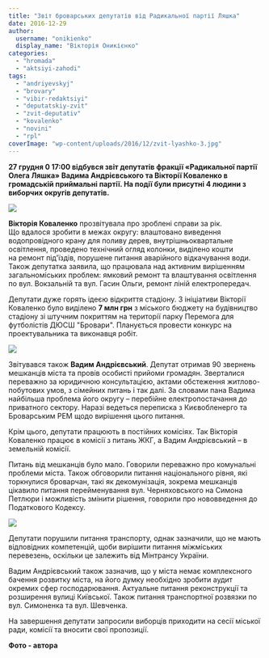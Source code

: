 ```yaml
---
title: "Звіт броварських депутатів від Радикальної партії Ляшка"
date: 2016-12-29
author: 
  username: "onikienko"
  display_name: "Вікторія Оникієнко"
categories: 
  - "hromada"
  - "aktsiyi-zahodi"
tags: 
  - "andriyevskyj"
  - "brovary"
  - "vibir-redaktsiyi"
  - "deputatskiy-zvit"
  - "zvit-deputativ"
  - "kovalenko"
  - "novini"
  - "rpl"
coverImage: "wp-content/uploads/2016/12/zvit-lyashko-3.jpg"
---
```


**27 грудня 0 17:00 відбувся звіт депутатів фракції «Радикальної партії Олега Ляшка» Вадима Андрієвського та Вікторії Коваленко в громадській приймальні партії. На події були присутні 4 людини з виборчих округів депутатів.**

[![](https://mpz.brovary.org/wp-content/uploads/2016/12/zvit-lyashko-2.jpg)](https://mpz.brovary.org/wp-content/uploads/2016/12/zvit-lyashko-2.jpg)

**Вікторія Коваленко** прозвітувала про зроблені справи за рік. Що вдалося зробити в межах округу: влаштовано виведення водопровідного крану для поливу дерев, внутрішньоквартальне освітлення, проведено технічний огляд колонки, виділено кошти на ремонт під'їздів, порушене питання аварійного відкачування води. Також депутатка заявила, що працювала над активним вирішенням загальноміських проблем: ямковий ремонт та влаштування освітлення по вул. Вокзальній та вул. Гасин Ольги, ремонт ліній електропередач.

Депутати дуже горять ідеєю відкриття стадіону. З ініціативи Вікторії Коваленко було виділено **7 млн грн** з міського бюджету на будівництво стадіону зі штучним покриттям на території парку Перемога для футболістів ДЮСШ "Бровари". Планується провести конкурс на проектувальника та виконавця робіт.

[![](https://mpz.brovary.org/wp-content/uploads/2016/12/zvit-lyashko-3.jpg)](https://mpz.brovary.org/wp-content/uploads/2016/12/zvit-lyashko-3.jpg)

Звітувався також **Вадим Андрієвський**. Депутат отримав 90 звернень мешканців міста та провів особисті прийоми громадян. Зверталися переважно за юридичною консультацією, актами обстеження житлово-побутових умов, з сімейних питань і так далі. За словами пана Вадима найбільша проблема його округу – перебійне електропостачання до приватного сектору. Наразі ведеться переписка з Києвобленерго та Броварським РЕМ щодо вирішення цього питання.

Крім цього, депутати працюють в постійних комісіях. Так Вікторія Коваленко працює в комісії з питань ЖКГ, а Вадим Андрієвський – в земельній комісії.

Питань від мешканців було мало. Говорили переважно про комунальні проблеми міста. Також обговорили питання національного рівня, які торкнулися броварчан, такі як декомунізація, зокрема мешканців цікавило питання перейменування вул. Черняховського на Симона Петлюри і можливість змінити рішення, говорили про нововведення до Податкового Кодексу.

![](https://mpz.brovary.org/wp-content/uploads/2016/12/zvit-lyashko-2.jpg)

Депутати порушили питання транспорту, однак зазначили, що не мають відповідних компетенцій, щоби вирішити питання міжміських перевезень, оскільки це залежить від Мінтрансу України.

Вадим Андрієвський також зазначив, що у міста немає комплексного бачення розвитку міста, на його думку необхідно зробити аудит окремих сфер господарювання. Актуальне питання реконструкції та розширення вулиці Київської. Також питання транспортної розвязки по вул. Симоненка та вул. Шевченка.

На завершення депутати запросили виборців приходити на сесії міської ради, комісії та вносити свої пропозиції.

**Фото - автора**
